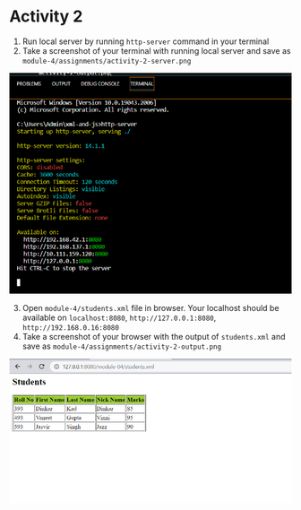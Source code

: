 # Activity 2

1. Run local server by running `http-server` command in your terminal
2. Take a screenshot of your terminal with running local server and save as `module-4/assignments/activity-2-server.png`

![imageinfo](./assets/activity2-server.png)


3. Open `module-4/students.xml` file in browser. Your localhost should be available on `localhost:8080`, `http://127.0.0.1:8080`, `http://192.168.0.16:8080`
4. Take a screenshot of your browser with the output of `students.xml` and save as `module-4/assignments/activity-2-output.png`


![imageinfo](./assets/activity2-output.png)